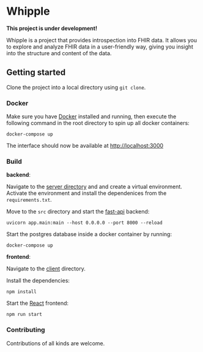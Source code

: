 # Whipple

**This project is under development!**

Whipple is a project that provides introspection into FHIR data. It allows you to explore and analyze FHIR data in a user-friendly way, giving you insight into the structure and content of the data.

## Getting started

Clone the project into a local directory using `git clone`.

### Docker

Make sure you have [Docker](https://www.docker.com/) installed and running, then execute the following command in the root directory to spin up all docker containers:

```shell
docker-compose up
```

The interface should now be available at [http://localhost:3000](http://localhost:3000)

### Build

**backend**:

Navigate to the [server directory](./webapp/server) and and create a virtual environment. Activate the environment and install the dependenices from the `requirements.txt`.

Move to the `src` directory and start the [fast-api](https://fastapi.tiangolo.com/) backend:

```shell
uvicorn app.main:main --host 0.0.0.0 --port 8000 --reload
```

Start the postgres database inside a docker container by running:

```shell
docker-compose up
```

**frontend**:

Navigate to the [client](./webapp/client) directory.

Install the dependencies:

```shell
npm install
```

Start the [React](https://react.dev/) frontend:

```shell
npm run start
```

### Contributing

Contributions of all kinds are welcome.
